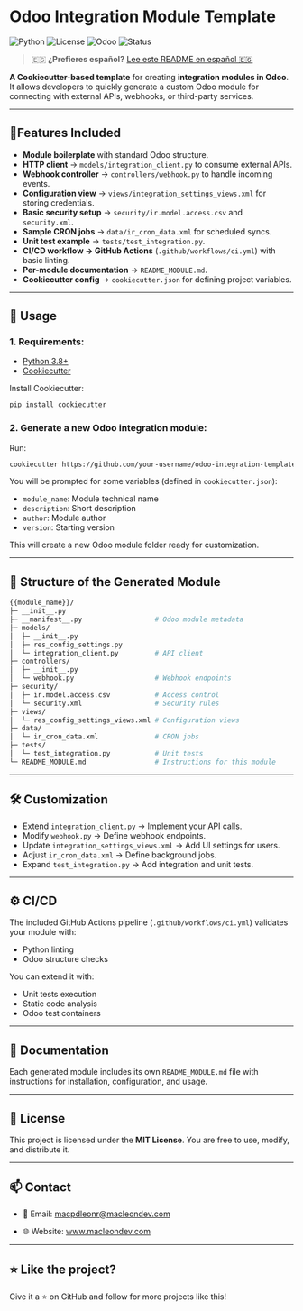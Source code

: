 # Odoo Integration Module Template

![Python](https://img.shields.io/badge/python-3.8%2B-blue)
![License](https://img.shields.io/badge/License-MIT-green)
![Odoo](https://img.shields.io/badge/Odoo-18.0-purple)
![Status](https://img.shields.io/badge/status-active-success)

> 🇪🇸 **¿Prefieres español?** [Lee este README en español 🇪🇸](./README.es.md)

**A Cookiecutter-based template** for creating **integration modules in Odoo**.
It allows developers to quickly generate a custom Odoo module for connecting with external APIs, webhooks, or third-party services.

---
## 🔹Features Included

- **Module boilerplate** with standard Odoo structure.
- **HTTP client** → `models/integration_client.py` to consume external APIs.
- **Webhook controller** → `controllers/webhook.py` to handle incoming events.
- **Configuration view** → `views/integration_settings_views.xml` for storing credentials.
- **Basic security setup** → `security/ir.model.access.csv` and `security.xml`.
- **Sample CRON jobs** → `data/ir_cron_data.xml` for scheduled syncs.
- **Unit test example** → `tests/test_integration.py`.
- **CI/CD workflow → GitHub Actions** (`.github/workflows/ci.yml`) with basic linting.
- **Per-module documentation** → `README_MODULE.md`.
- **Cookiecutter config** → `cookiecutter.json` for defining project variables.

---

## 🚀 Usage
### 1. Requirements:
- [Python 3.8+](https://www.python.org/downloads/)
- [Cookiecutter](https://cookiecutter.readthedocs.io/en/stable/)

Install Cookiecutter:

```bash
pip install cookiecutter
```

### 2. Generate a new Odoo integration module:
Run:
```bash
cookiecutter https://github.com/your-username/odoo-integration-template.git
```
You will be prompted for some variables (defined in `cookiecutter.json`):

- `module_name`: Module technical name
- `description`: Short description
- `author`: Module author
- `version`: Starting version

This will create a new Odoo module folder ready for customization.

---

## 📂 Structure of the Generated Module

```bash
{{module_name}}/
├─ __init__.py
├─ __manifest__.py                  # Odoo module metadata
├─ models/
│  ├─ __init__.py
│  ├─ res_config_settings.py
│  └─ integration_client.py         # API client
├─ controllers/
│  ├─ __init__.py
│  └─ webhook.py                    # Webhook endpoints
├─ security/
│  ├─ ir.model.access.csv           # Access control
│  └─ security.xml                  # Security rules
├─ views/
│  └─ res_config_settings_views.xml # Configuration views
├─ data/
│  └─ ir_cron_data.xml              # CRON jobs
├─ tests/
│  └─ test_integration.py           # Unit tests
└─ README_MODULE.md                 # Instructions for this module
```

---

## 🛠 Customization

- Extend `integration_client.py` → Implement your API calls.
- Modify `webhook.py` → Define webhook endpoints.
- Update `integration_settings_views.xml` → Add UI settings for users.
- Adjust `ir_cron_data.xml` → Define background jobs.
- Expand `test_integration.py` → Add integration and unit tests.

---

## ⚙️ CI/CD

The included GitHub Actions pipeline (`.github/workflows/ci.yml`) validates your module with:

- Python linting
- Odoo structure checks

You can extend it with:

- Unit tests execution
- Static code analysis
- Odoo test containers

---

## 📖 Documentation

Each generated module includes its own `README_MODULE.md` file with instructions for installation, configuration, and usage.

---

## 📜 License

This project is licensed under the **MIT License**.
You are free to use, modify, and distribute it.

---

## 📫 Contact
- 📧 Email: macpdleonr@macleondev.com

- 🌐 Website: www.macleondev.com

---

## ⭐ Like the project?
Give it a ⭐ on GitHub and follow for more projects like this!
